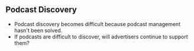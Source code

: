 ##  Podcast Discovery

* Podcast discovery becomes difficult because podcast management hasn't been solved.
* If podcasts are difficult to discover, will advertisers continue to support them?

